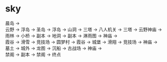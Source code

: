 # sky

晨岛 ->  
云野 -> 浮岛 -> 圣岛 -> 浮岛 -> 山洞 -> 三塔 -> 八人机关 -> 三塔 -> 云野神庙 ->  
雨林 -> 小桥 -> 副本 -> 地洞 -> 副本 -> 淋雨图 -> 神庙 ->  
霞谷 -> 滑雪 -> 竞技场 -> 圆梦村 -> 霞谷 -> 城堡 -> 滑翔 -> 竞技场 -> 神庙 ->  
墓土 -> 城外 -> 龙图 -> 沉船 -> 古战场 -> 神庙 ->  
禁阁 -> 副本 -> 禁阁 -> 终点  
